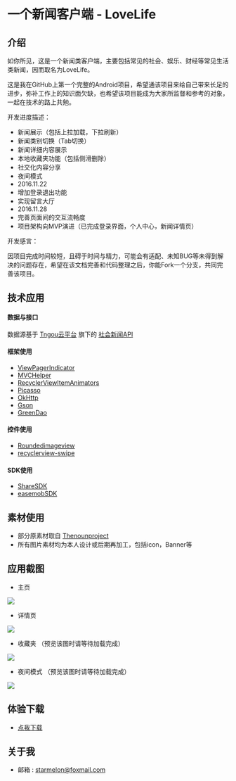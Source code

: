 # 一个新闻客户端 - LoveLife
## 介绍
   如你所见，这是一个新闻类客户端，主要包括常见的社会、娱乐、财经等常见生活类新闻，因而取名为LoveLife。
   
   这是我在GitHub上第一个完整的Android项目，希望通该项目来给自己带来长足的进步，弥补工作上的知识面欠缺，也希望该项目能成为大家所监督和参考的对象，一起在技术的路上共勉。
   
开发进度描述：
 * 新闻展示（包括上拉加载，下拉刷新）
 * 新闻类别切换（Tab切换）
 * 新闻详细内容展示
 * 本地收藏夹功能（包括侧滑删除）
 * 社交化内容分享
 * 夜间模式
 * 2016.11.22
 * 增加登录退出功能
 * 实现留言大厅
 * 2016.11.28
 * 完善页面间的交互流畅度
 * 项目架构向MVP演进（已完成登录界面，个人中心，新闻详情页）

开发感言：

因项目完成时间较短，且碍于时间与精力，可能会有适配、未知BUG等未得到解决的问题存在，希望在该文档完善和代码整理之后，你能Fork一个分支，共同完善该项目。
   
## 技术应用

#### 数据与接口
   数据源基于 [Tngou云平台](http://www.tngou.net/) 旗下的 [社会新闻API](http://www.tngou.net/doc/top)

#### 框架使用

   * [ViewPagerIndicator](https://github.com/LuckyJayce/ViewPagerIndicator)
   * [MVCHelper](https://github.com/LuckyJayce/MVCHelper)
   * [RecyclerViewItemAnimators](https://github.com/gabrielemariotti/RecyclerViewItemAnimators)
   * [Picasso](https://github.com/square/picasso)
   * [OkHttp](https://github.com/square/okhttp)
   * [Gson](https://github.com/google/gson)
   * [GreenDao](https://github.com/greenrobot/greenDAO)

#### 控件使用
   * [Roundedimageview](https://github.com/vinc3m1/RoundedImageView)
   * [recyclerview-swipe](https://github.com/yanzhenjie/SwipeRecyclerView)

#### SDK使用
   * [ShareSDK](https://github.com/square/okhttp)
   * [easemobSDK](http://www.easemob.com/download/im)

## 素材使用
   * 部分原素材取自 [Thenounproject](https://thenounproject.com/)
   * 所有图片素材均为本人设计或后期再加工，包括icon，Banner等
   
## 应用截图
   * 主页
   
   ![](https://github.com/starmelon/lovelife/blob/master/PreView/main.jpg)
   
   * 详情页
   
   ![](https://github.com/starmelon/lovelife/blob/master/PreView/detail.jpg)

   * 收藏夹 （预览该图时请等待加载完成）

   ![](https://github.com/starmelon/lovelife/blob/master/PreView/collection.gif)

   * 夜间模式 （预览该图时请等待加载完成）
   
   ![](https://github.com/starmelon/lovelife/blob/master/PreView/SwichNightMode.gif)
   
## 体验下载

   * [点我下载](https://github.com/starmelon/lovelife/releases/download/PreView1.0/PreView.apk)

## 关于我
   * 邮箱 : starmelon@foxmail.com

